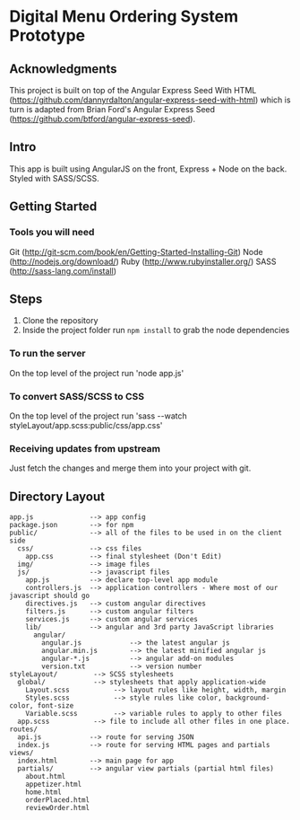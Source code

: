 # Digital Menu Ordering System Prototype 

## Acknowledgments
This project is built on top of the Angular Express Seed With HTML (<https://github.com/dannyrdalton/angular-express-seed-with-html>) which is turn is adapted from Brian Ford's Angular Express Seed (<https://github.com/btford/angular-express-seed>).

## Intro
This app is built using AngularJS on the front, Express + Node on the back. Styled with SASS/SCSS.

## Getting Started

### Tools you will need
Git (<http://git-scm.com/book/en/Getting-Started-Installing-Git>)
Node (<http://nodejs.org/download/>)
Ruby (<http://www.rubyinstaller.org/>)
SASS (<http://sass-lang.com/install>)

## Steps
1. Clone the repository
2. Inside the project folder run `npm install` to grab the node dependencies

### To run the server
On the top level of the project run 'node app.js'

### To convert SASS/SCSS to CSS
On the top level of the project run 'sass --watch styleLayout/app.scss:public/css/app.css'


### Receiving updates from upstream

Just fetch the changes and merge them into your project with git.


## Directory Layout
    
    app.js              --> app config
    package.json        --> for npm
    public/             --> all of the files to be used in on the client side
      css/              --> css files
        app.css         --> final stylesheet (Don't Edit)
      img/              --> image files
      js/               --> javascript files
        app.js          --> declare top-level app module
        controllers.js  --> application controllers - Where most of our javascript should go
        directives.js   --> custom angular directives
        filters.js      --> custom angular filters
        services.js     --> custom angular services
        lib/            --> angular and 3rd party JavaScript libraries
          angular/
            angular.js            --> the latest angular js
            angular.min.js        --> the latest minified angular js
            angular-*.js          --> angular add-on modules
            version.txt           --> version number
    styleLayout/         --> SCSS stylesheets
      global/            --> stylesheets that apply application-wide
        Layout.scss           --> layout rules like height, width, margin
        Styles.scss           --> style rules like color, background-color, font-size
        Variable.scss         --> variable rules to apply to other files
      app.scss           --> file to include all other files in one place.
    routes/
      api.js            --> route for serving JSON
      index.js          --> route for serving HTML pages and partials
    views/
      index.html        --> main page for app
      partials/         --> angular view partials (partial html files)
        about.html
        appetizer.html
        home.html
        orderPlaced.html
        reviewOrder.html
